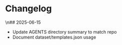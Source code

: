 # Changelog
\n## 2025-06-15
- Update AGENTS directory summary to match repo
- Document dataset/templates.json usage
